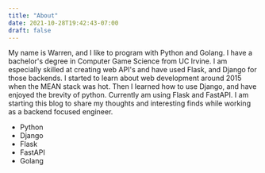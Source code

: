 ```yaml
---
title: "About"
date: 2021-10-28T19:42:43-07:00
draft: false
---
```

My name is Warren, and I like to program with Python and Golang. I have a bachelor's degree in Computer Game Science from UC Irvine. I am especially skilled at creating web API's and have used Flask, and Django for those backends. I started to learn about web development around 2015 when the MEAN stack was hot. Then I learned how to use Django, and have enjoyed the brevity of python. Currently am using Flask and FastAPI. I am starting this blog to share my thoughts and interesting finds while working as a backend focused engineer. 

 * Python
 * Django
 * Flask
 * FastAPI
 * Golang
